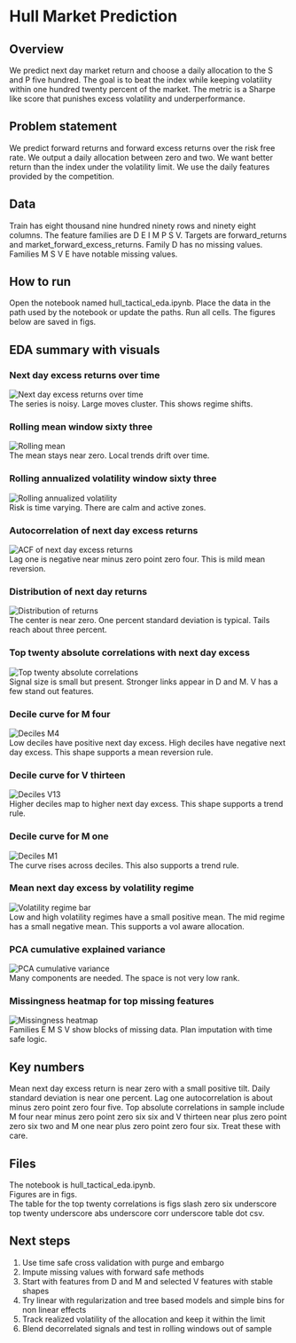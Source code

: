 # Hull Market Prediction

## Overview
We predict next day market return and choose a daily allocation to the S and P five hundred. The goal is to beat the index while keeping volatility within one hundred twenty percent of the market. The metric is a Sharpe like score that punishes excess volatility and underperformance.

## Problem statement
We predict forward returns and forward excess returns over the risk free rate. We output a daily allocation between zero and two. We want better return than the index under the volatility limit. We use the daily features provided by the competition.

## Data
Train has eight thousand nine hundred ninety rows and ninety eight columns. The feature families are D E I M P S V. Targets are forward_returns and market_forward_excess_returns. Family D has no missing values. Families M S V E have notable missing values.

## How to run
Open the notebook named hull_tactical_eda.ipynb. Place the data in the path used by the notebook or update the paths. Run all cells. The figures below are saved in figs.

## EDA summary with visuals

### Next day excess returns over time
![Next day excess returns over time](figs/01_excess_timeseries.png)  
The series is noisy. Large moves cluster. This shows regime shifts.

### Rolling mean window sixty three
![Rolling mean](figs/02_rolling_mean.png)  
The mean stays near zero. Local trends drift over time.

### Rolling annualized volatility window sixty three
![Rolling annualized volatility](figs/03_rolling_vol.png)  
Risk is time varying. There are calm and active zones.

### Autocorrelation of next day excess returns
![ACF of next day excess returns](figs/04_acf_lag0_30.png)  
Lag one is negative near minus zero point zero four. This is mild mean reversion.

### Distribution of next day returns
![Distribution of returns](figs/05_return_hist.png)  
The center is near zero. One percent standard deviation is typical. Tails reach about three percent.

### Top twenty absolute correlations with next day excess
![Top twenty absolute correlations](figs/06_top20_abs_corr.png)  
Signal size is small but present. Stronger links appear in D and M. V has a few stand out features.

### Decile curve for M four
![Deciles M4](figs/07_deciles_M4.png)  
Low deciles have positive next day excess. High deciles have negative next day excess. This shape supports a mean reversion rule.

### Decile curve for V thirteen
![Deciles V13](figs/07_deciles_V13.png)  
Higher deciles map to higher next day excess. This shape supports a trend rule.

### Decile curve for M one
![Deciles M1](figs/07_deciles_M1.png)  
The curve rises across deciles. This also supports a trend rule.

### Mean next day excess by volatility regime
![Volatility regime bar](figs/10_vol_regime_bar.png)  
Low and high volatility regimes have a small positive mean. The mid regime has a small negative mean. This supports a vol aware allocation.

### PCA cumulative explained variance
![PCA cumulative variance](figs/11_pca_cumvar.png)  
Many components are needed. The space is not very low rank.

### Missingness heatmap for top missing features
![Missingness heatmap](figs/12_missingness_heatmap.png)  
Families E M S V show blocks of missing data. Plan imputation with time safe logic.

## Key numbers
Mean next day excess return is near zero with a small positive tilt. Daily standard deviation is near one percent. Lag one autocorrelation is about minus zero point zero four five. Top absolute correlations in sample include M four near minus zero point zero six six and V thirteen near plus zero point zero six two and M one near plus zero point zero four six. Treat these with care.

## Files
The notebook is hull_tactical_eda.ipynb.  
Figures are in figs.  
The table for the top twenty correlations is figs slash zero six underscore top twenty underscore abs underscore corr underscore table dot csv.

## Next steps
1. Use time safe cross validation with purge and embargo  
2. Impute missing values with forward safe methods  
3. Start with features from D and M and selected V features with stable shapes  
4. Try linear with regularization and tree based models and simple bins for non linear effects  
5. Track realized volatility of the allocation and keep it within the limit  
6. Blend decorrelated signals and test in rolling windows out of sample
